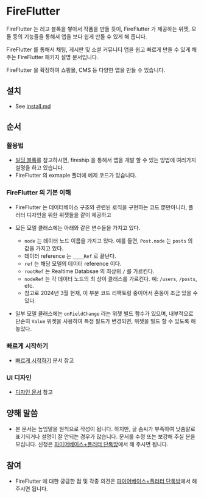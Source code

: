 # FireFlutter

FireFlutter 는 레고 블록을 쌓아서 작품을 만들 듯이, FireFlutter 가 제공하는 위젯, 모듈 등의 기능들을 통해서 앱을 보다 쉽게 만들 수 있게 해 줍니다.

FireFlutter 를 통해서 채팅, 게시판 및 소셜 커뮤니티 앱을 쉽고 빠르게 만들 수 있게 해 주는 FireFlutter 패키지 설명 문서입니다.

FireFlutter 을 확장하여 쇼핑몰, CMS 등 다양한 앱을 만들 수 있습니다.

## 설치

- See [install.md](install.md)

## 순서


### 활용법

- [빌딩 블록](building_blocks.md)를 참고하시면, fireship 을 통해서 앱을 개발 할 수 있는 방법에 여러가지 설명을 하고 있습니다.
- FireFlutter 의 exmaple 폴더에 예제 코드가 있습니다.

### FireFlutter 의 기본 이해

- FireFlutter 는 데이터베이스 구조와 관련된 로직을 구현하는 코드 뿐만아니라, 플러터 디자인을 위한 위젯들을 같이 제공하고 

- 모든 모델 클래스에는 아래와 같은 변수들을 가지고 있다.
    - `node` 는 데이터 노드 이름을 가지고 있다. 예를 들면, `Post.node` 는 `posts` 의 값을 가지고 있다.
    - 데이터 reference 는 `____Ref` 로 끝난다.
    - `ref` 는 해당 모델의 데이터 reference 이다.
    - `rootRef` 는 Realtime Databsae 의 최상위 `/` 를 가르킨다.
    - `nodeRef` 는 각 데이터 노드의 최 상이 클래스를 가르킨다. 예: `/users`, `/posts`, etc.
    - 참고로 2024년 3월 현재, 이 부분 코드 리팩토링 중이어서 혼동이 조금 있을 수 있다.

- 일부 모델 클래스에는 `onFieldChange` 라는 위젯 빌드 함수가 있으며, 내부적으로 단순히 `Value` 위젯을 사용하여 특정 필드가 변경되면, 위젯을 빌드 할 수 있도록 해 놓았다.


### 빠르게 시작하기

- [빠르게 시작하기](./quick_start.md) 문서 참고

### UI 디자인

- [디자인 문서](./design.md) 참고


## 양해 말씀

- 본 문서는 높임말을 원칙으로 작성이 됩니다. 하지만, 글 솜씨가 부족하여 낮춤말로 표기되거나 설명이 잘 안되는 경우가 많습니다. 문서를 수정 또는 보강해 주실 분을 모십니다.
  신청은 [파이어베이스+플러터 단톡방](https://open.kakao.com/o/gaScS0nf)에서 해 주시면 됩니다.

## 참여

- FireFlutter 에 대한 궁금한 점 및 각종 의견은 [파이어베이스+플러터 단톡방](https://open.kakao.com/o/gaScS0nf)에서 해 주시면 됩니다.